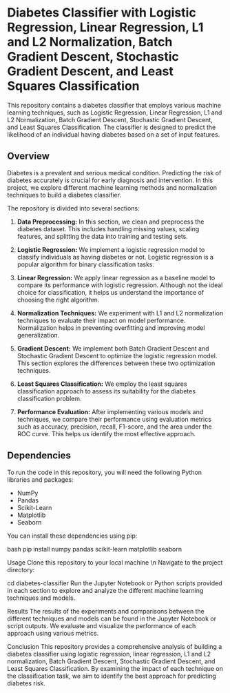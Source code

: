# Diabetes Classifier with Logistic Regression, Linear Regression, L1 and L2 Normalization, Batch Gradient Descent, Stochastic Gradient Descent, and Least Squares Classification

This repository contains a diabetes classifier that employs various machine learning techniques, such as Logistic Regression, Linear Regression, L1 and L2 Normalization, Batch Gradient Descent, Stochastic Gradient Descent, and Least Squares Classification. The classifier is designed to predict the likelihood of an individual having diabetes based on a set of input features.

## Overview

Diabetes is a prevalent and serious medical condition. Predicting the risk of diabetes accurately is crucial for early diagnosis and intervention. In this project, we explore different machine learning methods and normalization techniques to build a diabetes classifier.

The repository is divided into several sections:

1. **Data Preprocessing:** In this section, we clean and preprocess the diabetes dataset. This includes handling missing values, scaling features, and splitting the data into training and testing sets.

2. **Logistic Regression:** We implement a logistic regression model to classify individuals as having diabetes or not. Logistic regression is a popular algorithm for binary classification tasks.

3. **Linear Regression:** We apply linear regression as a baseline model to compare its performance with logistic regression. Although not the ideal choice for classification, it helps us understand the importance of choosing the right algorithm.

4. **Normalization Techniques:** We experiment with L1 and L2 normalization techniques to evaluate their impact on model performance. Normalization helps in preventing overfitting and improving model generalization.

5. **Gradient Descent:** We implement both Batch Gradient Descent and Stochastic Gradient Descent to optimize the logistic regression model. This section explores the differences between these two optimization techniques.

6. **Least Squares Classification:** We employ the least squares classification approach to assess its suitability for the diabetes classification problem.

7. **Performance Evaluation:** After implementing various models and techniques, we compare their performance using evaluation metrics such as accuracy, precision, recall, F1-score, and the area under the ROC curve. This helps us identify the most effective approach.

## Dependencies

To run the code in this repository, you will need the following Python libraries and packages:

- NumPy
- Pandas
- Scikit-Learn
- Matplotlib
- Seaborn

You can install these dependencies using pip:

bash
pip install numpy pandas scikit-learn matplotlib seaborn

Usage
Clone this repository to your local machine
\n
Navigate to the project directory:

cd diabetes-classifier
Run the Jupyter Notebook or Python scripts provided in each section to explore and analyze the different machine learning techniques and models.

Results
The results of the experiments and comparisons between the different techniques and models can be found in the Jupyter Notebook or script outputs. We evaluate and visualize the performance of each approach using various metrics.

Conclusion
This repository provides a comprehensive analysis of building a diabetes classifier using logistic regression, linear regression, L1 and L2 normalization, Batch Gradient Descent, Stochastic Gradient Descent, and Least Squares Classification. By examining the impact of each technique on the classification task, we aim to identify the best approach for predicting diabetes risk.
